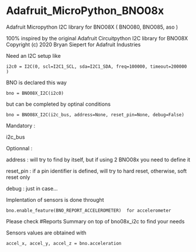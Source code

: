 # Adafruit_MicroPython_BNO08x
Adafruit Micropython I2C library for BNO08X ( BNO080, BNO085, aso )

100% inspired by the original Adafruit Circuitpython I2C library for BNO08X
Copyright (c) 2020 Bryan Siepert for Adafruit Industries


Need an I2C setup like

    i2c0 = I2C(0, scl=I2C1_SCL, sda=I2C1_SDA, freq=100000, timeout=200000 )

BNO is declared this way

    bno = BNO08X_I2C(i2c0)
    
but can be completed by optinal conditions

    bno = BNO08X_I2C(i2c_bus, address=None, reset_pin=None, debug=False)
    
Mandatory :     

i2c_bus

Optionnal :    

address : will try to find by itself, but if using 2 BNO08x you need to define it

reset_pin : if a pin identifier is defined, will try to hard reset, otherwise, soft reset only

debug : just in case...  

Implentation of sensors is done throught

    bno.enable_feature(BNO_REPORT_ACCELEROMETER)  for accelerometer
    
Please check #Reports Summary on top of bno08x_i2c to find your needs
    
Sensors values are obtained with

    accel_x, accel_y, accel_z = bno.acceleration
